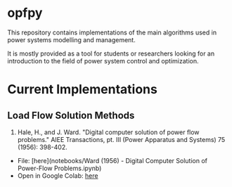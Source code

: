 # opfpy

This repository contains implementations of the main algorithms used in power systems modelling and management.

It is mostly provided as a tool for students or researchers looking for an introduction to the field of power system control and optimization.

Current Implementations
=======================

Load Flow Solution Methods
--------------------------
1. Hale, H., and J. Ward. "Digital computer solution of power flow problems." AIEE Transactions, pt. III (Power Apparatus and Systems) 75 (1956): 398-402.
  * File: [here](notebooks/Ward (1956) - Digital Computer Solution of Power-Flow Problems.ipynb)
  * Open in Google Colab: [here](https://colab.research.google.com/github/robinhenry/opfpy/blob/master/notebooks/Ward%20(1956)%20-%20Digital%20Computer%20Solution%20of%20Power-Flow%20Problems.ipynb)
  

